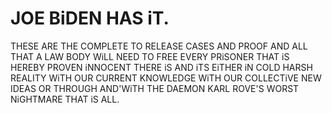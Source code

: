 # JOE BiDEN HAS iT.

THESE ARE THE COMPLETE TO RELEASE CASES AND PROOF AND ALL THAT A LAW BODY WiLL NEED TO FREE EVERY PRiSONER THAT iS HEREBY PROVEN iNNOCENT THERE iS AND iTS 
EiTHER iN COLD HARSH REALITY WiTH OUR CURRENT KNOWLEDGE WiTH OUR COLLECTiVE NEW IDEAS OR THROUGH AND'WiTH THE DAEMON KARL ROVE'S WORST NiGHTMARE THAT iS ALL.
